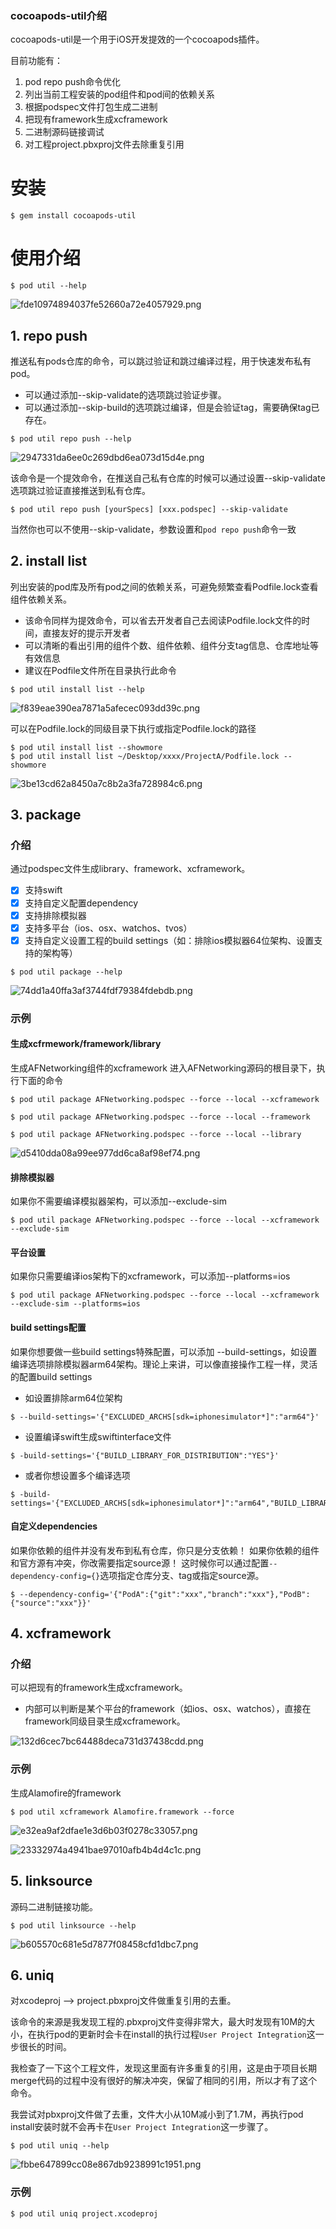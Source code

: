 ### cocoapods-util介绍
cocoapods-util是一个用于iOS开发提效的一个cocoapods插件。

目前功能有：

1.  pod repo push命令优化
2.  列出当前工程安装的pod组件和pod间的依赖关系
3.  根据podspec文件打包生成二进制
4.  把现有framework生成xcframework
5.  二进制源码链接调试
6.  对工程project.pbxproj文件去除重复引用

# 安装

```
$ gem install cocoapods-util
```

# 使用介绍

```
$ pod util --help
```

![fde10974894037fe52660a72e4057929.png](./assets/a420d39f7d70131c2f65645e699ac9c5.png)

## 1. repo push

推送私有pods仓库的命令，可以跳过验证和跳过编译过程，用于快速发布私有pod。

- 可以通过添加--skip-validate的选项跳过验证步骤。
- 可以通过添加--skip-build的选项跳过编译，但是会验证tag，需要确保tag已存在。

```
$ pod util repo push --help
```

![2947331da6ee0c269dbd6ea073d15d4e.png](./assets/2947331da6ee0c269dbd6ea073d15d4e.png)

该命令是一个提效命令，在推送自己私有仓库的时候可以通过设置--skip-validate选项跳过验证直接推送到私有仓库。

```
$ pod util repo push [yourSpecs] [xxx.podspec] --skip-validate
```

当然你也可以不使用--skip-validate，参数设置和`pod repo push`命令一致

## 2. install list

列出安装的pod库及所有pod之间的依赖关系，可避免频繁查看Podfile.lock查看组件依赖关系。

- 该命令同样为提效命令，可以省去开发者自己去阅读Podfile.lock文件的时间，直接友好的提示开发者
- 可以清晰的看出引用的组件个数、组件依赖、组件分支tag信息、仓库地址等有效信息
- 建议在Podfile文件所在目录执行此命令

```
$ pod util install list --help
```

![f839eae390ea7871a5afecec093dd39c.png](./assets/f839eae390ea7871a5afecec093dd39c.png)

可以在Podfile.lock的同级目录下执行或指定Podfile.lock的路径

```
$ pod util install list --showmore
$ pod util install list ~/Desktop/xxxx/ProjectA/Podfile.lock --showmore
```

![3be13cd62a8450a7c8b2a3fa728984c6.png](./assets/3be13cd62a8450a7c8b2a3fa728984c6.png)


## 3. package

### 介绍

通过podspec文件生成library、framework、xcframework。

- [x] 支持swift
- [x] 支持自定义配置dependency
- [x] 支持排除模拟器
- [x] 支持多平台（ios、osx、watchos、tvos）
- [x] 支持自定义设置工程的build settings（如：排除ios模拟器64位架构、设置支持的架构等）

```
$ pod util package --help
```

![74dd1a40ffa3af3744fdf79384fdebdb.png](./assets/74dd1a40ffa3af3744fdf79384fdebdb.png)

### 示例

#### 生成xcfrmework/framework/library

生成AFNetworking组件的xcframework 进入AFNetworking源码的根目录下，执行下面的命令

```
$ pod util package AFNetworking.podspec --force --local --xcframework

$ pod util package AFNetworking.podspec --force --local --framework

$ pod util package AFNetworking.podspec --force --local --library
```

![d5410dda08a99ee977dd6ca8af98ef74.png](./assets/d5410dda08a99ee977dd6ca8af98ef74.png)

#### 排除模拟器

如果你不需要编译模拟器架构，可以添加--exclude-sim

```
$ pod util package AFNetworking.podspec --force --local --xcframework --exclude-sim
```

#### 平台设置

如果你只需要编译ios架构下的xcframework，可以添加--platforms=ios

```
$ pod util package AFNetworking.podspec --force --local --xcframework --exclude-sim --platforms=ios
```

#### build settings配置

如果你想要做一些build settings特殊配置，可以添加 --build-settings，如设置编译选项排除模拟器arm64架构。理论上来讲，可以像直接操作工程一样，灵活的配置build settings

- 如设置排除arm64位架构

```
$ --build-settings='{"EXCLUDED_ARCHS[sdk=iphonesimulator*]":"arm64"}'
```

- 设置编译swift生成swiftinterface文件

```
$ -build-settings='{"BUILD_LIBRARY_FOR_DISTRIBUTION":"YES"}'
```

- 或者你想设置多个编译选项

```
$ -build-settings='{"EXCLUDED_ARCHS[sdk=iphonesimulator*]":"arm64","BUILD_LIBRARY_FOR_DISTRIBUTION":"YES","VALID_ARCHS":"arm64"}'
```

#### 自定义dependencies

如果你依赖的组件并没有发布到私有仓库，你只是分支依赖！ 如果你依赖的组件和官方源有冲突，你改需要指定source源！ 这时候你可以通过配置`--dependency-config={}`选项指定仓库分支、tag或指定source源。

```
$ --dependency-config='{"PodA":{"git":"xxx","branch":"xxx"},"PodB":{"source":"xxx"}}'
```

## 4. xcframework

### 介绍

可以把现有的framework生成xcframework。

- 内部可以判断是某个平台的framework（如ios、osx、watchos），直接在framework同级目录生成xcframework。

![132d6cec7bc64488deca731d37438cdd.png](./assets/132d6cec7bc64488deca731d37438cdd.png)

### 示例

生成Alamofire的framework

```
$ pod util xcframework Alamofire.framework --force 
```

![e32ea9af2dfae1e3d6b03f0278c33057.png](./assets/e32ea9af2dfae1e3d6b03f0278c33057.png)

![23332974a4941bae97010afb4b4d4c1c.png](./assets/23332974a4941bae97010afb4b4d4c1c.png)

## 5. linksource

源码二进制链接功能。

```
$ pod util linksource --help
```

![b605570c681e5d7877f08458cfd1dbc7.png](./assets/b605570c681e5d7877f08458cfd1dbc7.png)


## 6. uniq

对xcodeproj --> project.pbxproj文件做重复引用的去重。

该命令的来源是我发现工程的.pbxproj文件变得非常大，最大时发现有10M的大小，在执行pod的更新时会卡在install的执行过程`User Project Integration`这一步很长的时间。

我检查了一下这个工程文件，发现这里面有许多重复的引用，这是由于项目长期merge代码的过程中没有很好的解决冲突，保留了相同的引用，所以才有了这个命令。

我尝试对pbxproj文件做了去重，文件大小从10M减小到了1.7M，再执行pod install安装时就不会再卡在`User Project Integration`这一步骤了。

```
$ pod util uniq --help
```

![fbbe647899cc08e867db9238991c1951.png](./assets/fbbe647899cc08e867db9238991c1951.png)

### 示例
```
$ pod util uniq project.xcodeproj
```